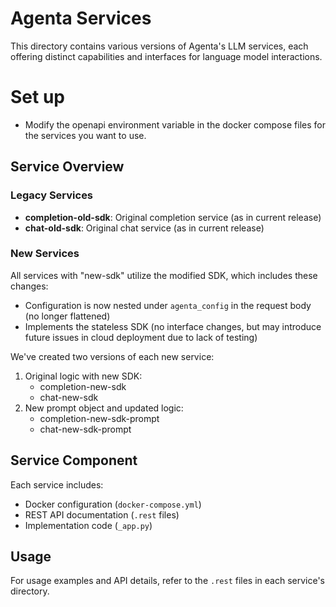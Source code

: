 # Agenta Services

This directory contains various versions of Agenta's LLM services, each offering distinct capabilities and interfaces for language model interactions.

# Set up

- Modify the openapi environment variable in the docker compose files for the services you want to use.

## Service Overview

### Legacy Services
- **completion-old-sdk**: Original completion service (as in current release)
- **chat-old-sdk**: Original chat service (as in current release)

### New Services
All services with "new-sdk" utilize the modified SDK, which includes these changes:
- Configuration is now nested under `agenta_config` in the request body (no longer flattened)
- Implements the stateless SDK (no interface changes, but may introduce future issues in cloud deployment due to lack of testing)

We've created two versions of each new service:
1. Original logic with new SDK:
   - completion-new-sdk
   - chat-new-sdk
2. New prompt object and updated logic:
   - completion-new-sdk-prompt
   - chat-new-sdk-prompt

## Service Component

Each service includes:
- Docker configuration (`docker-compose.yml`)
- REST API documentation (`.rest` files)
- Implementation code (`_app.py`)

## Usage

For usage examples and API details, refer to the `.rest` files in each service's directory.
